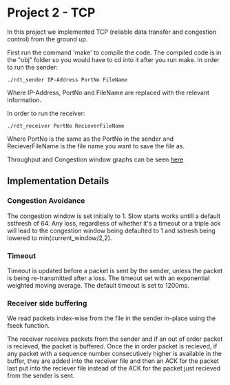 # Project 2 - TCP

In this project we implemented TCP (reliable data transfer and congestion control) from the ground up.

First run the command 'make' to compile the code. The compiled code is in the "obj" folder so you would have to cd into it after you run make. In order to run the sender:

```
./rdt_sender IP-Address PortNo FileName
```

Where IP-Address, PortNo and FileName are replaced with the relevant information.

In order to run the receiver:

```
./rdt_receiver PortNo RecieverFileName
```

Where PortNo is the same as the PortNo in the sender and RecieverFileName is the file name you want to save the file as.


Throughput and Congestion window graphs can be seen [here](https://github.com/taoprajjwal/Project2-Prajjwal-Romeno/tree/main/Graphs)

## Implementation Details


### Congestion Avoidance

The congestion window is set initially to 1. Slow starts works untill a default ssthresh of 64. Any loss, regardless of whether it's a timeout or a triple ack will lead to the congestion window being defaulted to 1 and sstresh being lowered to min(current_window/2,2).  

### Timeout

Timeout is updated before a packet is sent by the sender, unless the packet is being re-transmitted after a loss. The timeout set with an exponential weighted moving average. The default timeout is set to 1200ms.

### Receiver side buffering

We read packets index-wise from the file in the sender in-place using the fseek function.

The receiver receives packets from the sender and if an out of order packet is recieved, the packet is buffered. Once the in order packet is recieved, if any packet with a sequence number consecutively higher is available in the buffer, they are added into the receiver file and then an ACK for the packet last put into the reciever file instead of the ACK for the packet just recieved from the sender is sent.

